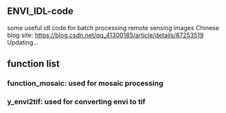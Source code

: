 ## ENVI_IDL-code
some useful idl code for batch processing remote sensing images
Chinese blog site: https://blog.csdn.net/qq_41300185/article/details/87253519
Updating...

## function list
### function_mosaic: used for mosaic processing
### y_envi2tif: used for converting envi to tif

